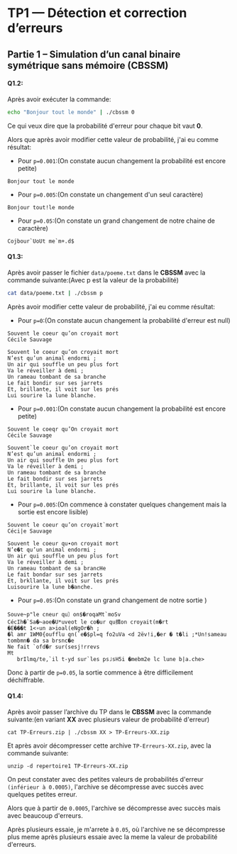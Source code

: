 # TP1 — Détection et correction d’erreurs

## Partie 1 – Simulation d’un canal binaire symétrique sans mémoire (CBSSM)

#### Q1.2:

Après avoir exécuter la commande:

```bash
echo "Bonjour tout le monde" | ./cbssm 0
```
Ce qui veux dire que la probabilité d'erreur pour chaque bit vaut **0**.

Alors que après avoir modifier cette valeur de probabilité, j'ai eu comme résultat:

- Pour `p=0.001`:(On constate aucun changement la probabilité est encore petite)
```
Bonjour tout le monde
```

- Pour `p=0.005`:(On constate un changement d'un seul caractère)
```
Bonjour tout!le monde
```

- Pour `p=0.05`:(On constate un grand changement de notre chaine de caractère)
```
Cojbour`UoUt me`m+.d$
```

#### Q1.3:

Après avoir passer le fichier `data/poeme.txt` dans le **CBSSM** avec la commande suivante:(Avec p est la valeur de la probabilité)

```bash
cat data/poeme.txt | ./cbssm p
```

Après avoir modifier cette valeur de probabilité, j'ai eu comme résultat:

- Pour `p=0`:(On constate aucun changement la probabilité d'erreur est null)
```
Souvent le coeur qu’on croyait mort
Cécile Sauvage

Souvent le coeur qu’on croyait mort
N’est qu’un animal endormi ;
Un air qui souffle un peu plus fort
Va le réveiller à demi ;
Un rameau tombant de sa branche
Le fait bondir sur ses jarrets
Et, brillante, il voit sur les prés
Lui sourire la lune blanche.
```

- Pour `p=0.001`:(On constate aucun changement la probabilité est encore petite)
```
Souvent le coeqr qu’On croyait mort
Cécile Sauvage

Souvent`le coeur qu’on croyait mort
N’est qu’un animal endormi ;
Un air qui souffle Un peu plus fort
Va le réveiller à demi ;
Un rameau tombant de sa branche
Le fait bondir sur ses jarrets
Et, brillante, il voit sur les prés
Lui sourire la lune blanche.
```

- Pour `p=0.005`:(On commence à constater quelques changement mais la sortie est encore lisible)
```
Souvent le coeur qu’on croyait`mort
Céci|e Sauvage

Souvent le coeur qu∙on croyait mort
N’e�t qu’un animal endormi ;
Un air qui souffle un peu plus fort
Va le réveiller à demi ;
Un rameau tombant de sa brancHe
Le fait bondar sur ses jarrets
Et, brkllante, il voit sur les prés
Luisourire la lune b�anche.
```

- Pour `p=0.05`:(On constate un grand changement de notre sortie )
```
Souve~p"le cneur qu〙on$�roqaMt`moSv
CécIh�`Sa�~aoe�U*uveot le co�ur qu搑on croyait(m�rt
�E���t 1<∘un a>ioal(eNgOr�h ;
�l amr 1WM0{oufflu qn(`e�$pl=q fo2uVa <d 2ëv!i,�er � t�li ;*Un!sameau tombmn� da sa brsnc�e
Ne fait `ofd�r sur(sesj!rrevs
Mt
   brIlmq/te,`il t-yd sur`les ps˩sH5i �mebm2e lc lune b|a.che>
```
Donc à partir de `p=0.05`, la sortie commence à être difficilement déchiffrable.

#### Q1.4:

Après avoir passer l’archive du TP  dans le **CBSSM** avec la commande suivante:(en variant **XX** avec plusieurs valeur de probabilité d'erreur)

```
cat TP-Erreurs.zip | ./cbssm XX > TP-Erreurs-XX.zip
```

Et après avoir décompresser cette archive `TP-Erreurs-XX.zip`, avec la commande suivante:

```
unzip -d repertoire1 TP-Erreurs-XX.zip
```

On peut constater avec des petites valeurs de probabilités d'erreur `(inférieur à 0.0005)`, l'archive se décompresse avec succès avec quelques petites erreur.

Alors que à partir de `0.0005`, l'archive se décompresse avec succès mais avec beaucoup d'erreurs.

Après plusieurs essaie, je m'arrete à `0.05`, où l'archive ne se décompresse plus meme après plusieurs essaie avec la meme la valeur de probabilité d'erreurs.